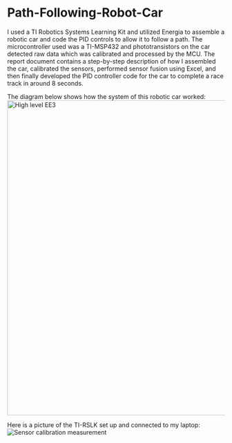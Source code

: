 # Path-Following-Robot-Car
I used a TI Robotics Systems Learning Kit and utilized Energia to assemble a robotic car and code the PID controls to allow it to follow a path.
The microcontroller used was a TI-MSP432 and phototransistors on the car detected raw data which was calibrated and processed by the MCU. 
The report document contains a step-by-step description of how I assembled the car, calibrated the sensors, performed sensor fusion using Excel, and then finally developed the PID controller code for the car to complete a race track in around 8 seconds.

The diagram below shows how the system of this robotic car worked:
<img width="729" alt="High level EE3" src="https://user-images.githubusercontent.com/111712180/186017235-99bbd1f4-c825-4cae-8dc3-a153cb0cb425.png">

Here is a picture of the TI-RSLK set up and connected to my laptop:
![Sensor calibration measurement](https://user-images.githubusercontent.com/111712180/186017957-05d1fff5-dd51-4211-8416-6dde8b454744.jpeg)
